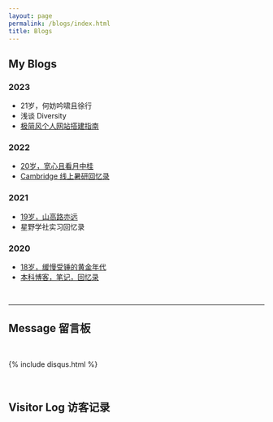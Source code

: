 ```yaml
---
layout: page
permalink: /blogs/index.html
title: Blogs
---
```


## My Blogs

### 2023

- 21岁，何妨吟啸且徐行<br>
- 浅谈 Diversity<br>
- [极简风个人网站搭建指南](https://xinhaoli.com/blogs/web)

### 2022

- [20岁，宽心且看月中桂](https://xinhaoli.com/blogs/20yrs)<br>
- [Cambridge 线上暑研回忆录](https://xinhaoli.com/blogs/cambridge/)

### 2021

- [19岁，山高路亦远](https://xinhaoli.com/blogs/19yrs)<br>
- 星野学社实习回忆录

### 2020

- [18岁，缓慢受锤的黄金年代](https://xinhaoli.com/blogs/18yrs)<br>
- [本科博客，笔记，回忆录](https://mieclance.club/)

<br>

---

## Message 留言板

<br>

{% include disqus.html %} 

<br>

## Visitor Log 访客记录

<br>

<div class="stat"><script type="text/javascript" id="clstr_globe" src="//clustrmaps.com/globe.js?d=tGZ_4852x6Mm-PPomoo98e4y_CI8D9TmioGTO03Daik"></script></div>

<br>

